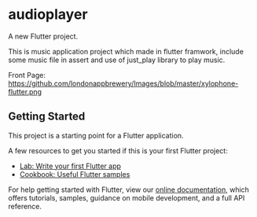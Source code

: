 # audioplayer

A new Flutter project.

This is music application project which made in flutter framwork,
include some music file in assert and use of just_play library to play music.


Front Page:
https://github.com/londonappbrewery/Images/blob/master/xylophone-flutter.png


## Getting Started

This project is a starting point for a Flutter application.

A few resources to get you started if this is your first Flutter project:

- [Lab: Write your first Flutter app](https://flutter.dev/docs/get-started/codelab)
- [Cookbook: Useful Flutter samples](https://flutter.dev/docs/cookbook)

For help getting started with Flutter, view our
[online documentation](https://flutter.dev/docs), which offers tutorials,
samples, guidance on mobile development, and a full API reference.
